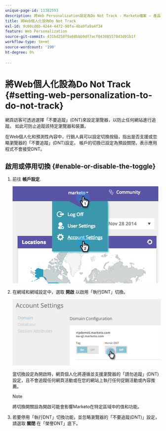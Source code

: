 ```yaml
---
unique-page-id: 11382593
description: 將Web Personalization設定為Do Not Track - Marketo檔案 — 產品檔案
title: 將Web個人化設為Do Not Track
exl-id: 9c60cd6b-4244-4472-90fa-4ba9fa9a4f34
feature: Web Personalization
source-git-commit: 431bd258f9a68bbb9df7acf043085578d3d91b1f
workflow-type: tm+mt
source-wordcount: '190'
ht-degree: 0%

---
```


# 將Web個人化設為Do Not Track {#setting-web-personalization-to-do-not-track}

網頁訪客可透過選擇「不要追蹤」(DNT)來設定瀏覽器，以防止任何網站進行追蹤。 如此可防止追蹤該特定瀏覽器和裝置。

在Web個人化和預測性內容中，行銷人員可以設定切換按鈕，指出是否支援或忽略瀏覽器的「不要追蹤」(DNT)設定。 帳戶的切換已設定為預設關閉，表示應用程式不會接受DNT。

## 啟用或停用切換 {#enable-or-disable-the-toggle}

1. 前往 **帳戶設定**.

   ![](assets/image2014-12-1-23-3a3-3a12.png)

1. 在網域和網域設定中，選取 **開啟** 以啟用「執行DNT」切換。

   ![](assets/two-1.png)

   當切換設定為開啟時，網頁個人化將遵循並支援瀏覽器的「請勿追蹤」(DNT)設定，且不會追蹤任何網頁活動或在您的網站上執行任何促銷活動或內容推薦。

   >[!NOTE]
   >
   >將切換開關設為開啟可能會影響Marketo在特定區域中的值和功能。

1. 若要停用「執行DNT」切換功能，並忽略瀏覽器的「不要追蹤(DNT)」設定，請選取 **關閉** 在「榮譽DNT」底下。
